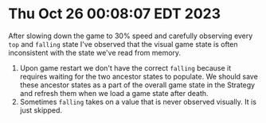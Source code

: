 # Thu Oct 26 00:08:07 EDT 2023

After slowing down the game to 30% speed and carefully observing every `top` and `falling` state 
I've observed that the visual game state is often inconsistent with the state we've read from memory.

1. Upon game restart we don't have the correct `falling` because it requires waiting for the two ancestor states to populate.
    We should save these ancestor states as a part of the overall game state in the Strategy and refresh them when we load a game state after death.
2. Sometimes `falling` takes on a value that is never observed visually. It is just skipped. 

